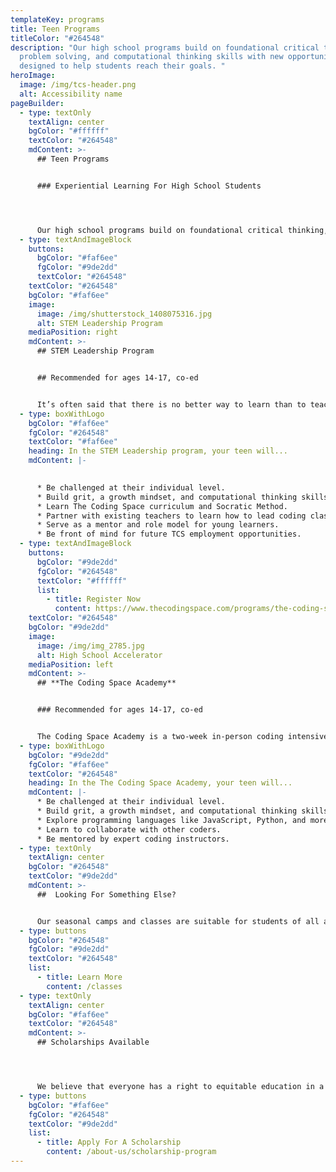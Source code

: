 ```yaml
---
templateKey: programs
title: Teen Programs
titleColor: "#264548"
description: "Our high school programs build on foundational critical thinking,
  problem solving, and computational thinking skills with new opportunities
  designed to help students reach their goals. "
heroImage:
  image: /img/tcs-header.png
  alt: Accessibility name
pageBuilder:
  - type: textOnly
    textAlign: center
    bgColor: "#ffffff"
    textColor: "#264548"
    mdContent: >-
      ## Teen Programs


      ### Experiential Learning For High School Students




      Our high school programs build on foundational critical thinking, problem solving, and computational thinking skills with new opportunities designed to help students reach their goals. From working through larger independent projects to developing leadership and mentoring capabilities, these programs aim to build confidence, self-expression, and connection.
  - type: textAndImageBlock
    buttons:
      bgColor: "#faf6ee"
      fgColor: "#9de2dd"
      textColor: "#264548"
    textColor: "#264548"
    bgColor: "#faf6ee"
    image:
      image: /img/shutterstock_1408075316.jpg
      alt: STEM Leadership Program
    mediaPosition: right
    mdContent: >-
      ## STEM Leadership Program


      ## Recommended for ages 14-17, co-ed


      It’s often said that there is no better way to learn than to teach. Similar to a CIT program, this program is designed for teenagers who enjoy helping younger learners and serving as a mentor and role model. After learning our curriculum, our STEM Leadership students join our teacher training program, where they’ll become adept in teaching using the Socratic Method. As they progress, they’ll team up with our expert teachers to lead coding classes for younger students.
  - type: boxWithLogo
    bgColor: "#faf6ee"
    fgColor: "#264548"
    textColor: "#faf6ee"
    heading: In the STEM Leadership program, your teen will...
    mdContent: |-
      

      * Be challenged at their individual level.
      * Build grit, a growth mindset, and computational thinking skills.
      * Learn The Coding Space curriculum and Socratic Method.
      * Partner with existing teachers to learn how to lead coding classes.
      * Serve as a mentor and role model for young learners.
      * Be front of mind for future TCS employment opportunities.
  - type: textAndImageBlock
    buttons:
      bgColor: "#9de2dd"
      fgColor: "#264548"
      textColor: "#ffffff"
      list:
        - title: Register Now
          content: https://www.thecodingspace.com/programs/the-coding-space-academy/
    textColor: "#264548"
    bgColor: "#9de2dd"
    image:
      image: /img/img_2785.jpg
      alt: High School Accelerator
    mediaPosition: left
    mdContent: >-
      ## **The Coding Space Academy**


      ### Recommended for ages 14-17, co-ed


      The Coding Space Academy is a two-week in-person coding intensive for rising 9th, 10th, 11th, and 12th graders. In this brand new rigorous pre-college program, coding novices and experienced programmers alike will pick up the hard skills of coding, dive into the professional and collegiate world of computer science, test their limits, make friends, and be treated like the young adults that they are — all in an immersive boot camp setting.
  - type: boxWithLogo
    bgColor: "#9de2dd"
    fgColor: "#faf6ee"
    textColor: "#264548"
    heading: In the The Coding Space Academy, your teen will...
    mdContent: |-
      * Be challenged at their individual level.
      * Build grit, a growth mindset, and computational thinking skills.
      * Explore programming languages like JavaScript, Python, and more.
      * Learn to collaborate with other coders.
      * Be mentored by expert coding instructors.
  - type: textOnly
    textAlign: center
    bgColor: "#264548"
    textColor: "#9de2dd"
    mdContent: >-
      ##  Looking For Something Else?


      Our seasonal camps and classes are suitable for students of all ages and skill levels. Click below to learn more about our experience levels or get personalized recommendations by checking what you're interested in.
  - type: buttons
    bgColor: "#264548"
    fgColor: "#9de2dd"
    textColor: "#264548"
    list:
      - title: Learn More
        content: /classes
  - type: textOnly
    textAlign: center
    bgColor: "#faf6ee"
    textColor: "#264548"
    mdContent: >-
      ## Scholarships Available




      We believe that everyone has a right to equitable education in a safe and inclusive learning environment and are committed to increasing access to our high-quality coding programs. Our scholarship program accounts for 25 percent of the students we teach. Our long-term goal as we work towards educational equity is to reach 50 percent of our students through at-cost and pro-bono services.
  - type: buttons
    bgColor: "#faf6ee"
    fgColor: "#264548"
    textColor: "#9de2dd"
    list:
      - title: Apply For A Scholarship
        content: /about-us/scholarship-program
---
```

